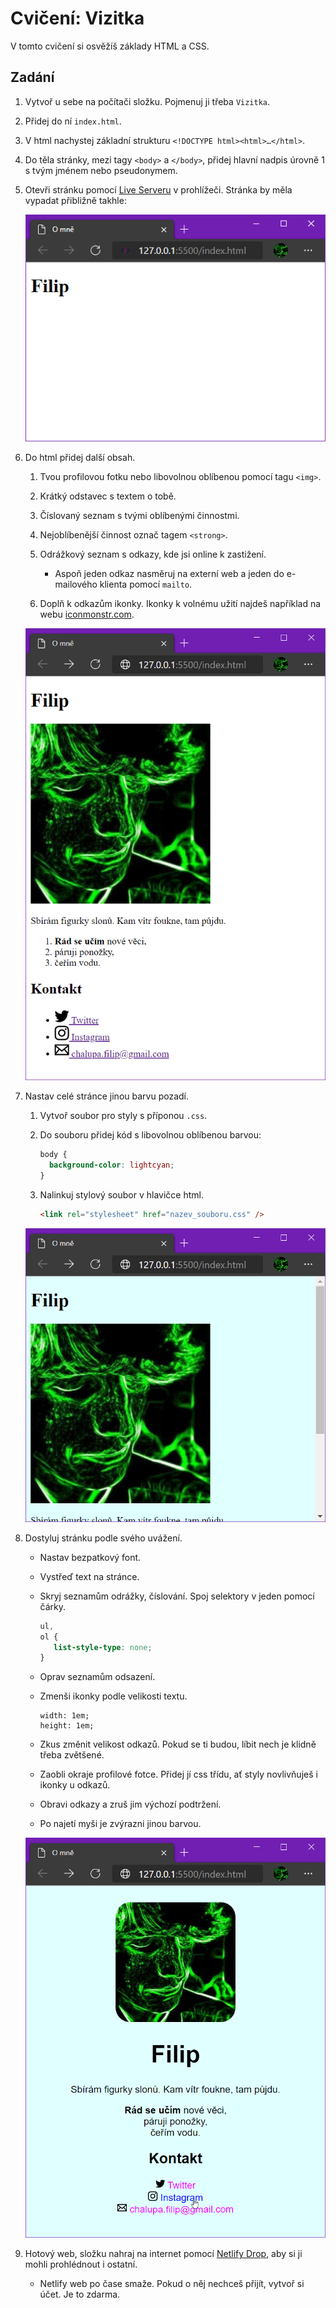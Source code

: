 # Cvičení: Vizitka

V tomto cvičení si osvěžíš základy HTML a CSS.

## Zadání

1. Vytvoř u sebe na počítači složku. Pojmenuj ji třeba `Vizitka`.

1. Přidej do ní `index.html`.

1. V html nachystej základní strukturu `<!DOCTYPE html><html>…</html>`.

1. Do těla stránky, mezi tagy `<body>` a `</body>`, přidej hlavní nadpis úrovně 1 s tvým jménem nebo pseudonymem.

1. Otevři stránku pomocí [Live Serveru](https://marketplace.visualstudio.com/items?itemName=ritwickdey.LiveServer) v prohlížeči. Stránka by měla vypadat přibližně takhle:

   ![nadpis](zadani/nadpis.png)

1. Do html přidej další obsah.

   1. Tvou profilovou fotku nebo libovolnou oblíbenou pomocí tagu `<img>`.

   1. Krátký odstavec s textem o tobě.

   1. Číslovaný seznam s tvými oblíbenými činnostmi.

   1. Nejoblíbenější činnost označ tagem `<strong>`.

   1. Odrážkový seznam s odkazy, kde jsi online k zastižení.

      - Aspoň jeden odkaz nasměruj na externí web a jeden do e-mailového klienta pomocí `mailto`.

   1. Doplň k odkazům ikonky. Ikonky k volnému užití najdeš například na webu [iconmonstr.com](https://iconmonstr.com/).

   ![obsah](zadani/obsah.png)

1. Nastav celé stránce jinou barvu pozadí.

   1. Vytvoř soubor pro styly s příponou `.css`.

   1. Do souboru přidej kód s libovolnou oblíbenou barvou:

      ```css
      body {
      	background-color: lightcyan;
      }
      ```

   1. Nalinkuj stylový soubor v hlavičce html.

      ```html
      <link rel="stylesheet" href="nazev_souboru.css" />
      ```

   ![první styl](zadani/prvni-styl.png)

1. Dostyluj stránku podle svého uvážení.

   - Nastav bezpatkový font.

   - Vystřeď text na stránce.

   - Skryj seznamům odrážky, číslování. Spoj selektory v jeden pomocí čárky.

     ```css
     ul,
     ol {
     	list-style-type: none;
     }
     ```

   - Oprav seznamům odsazení.

   - Zmenši ikonky podle velikosti textu.

     ```
     width: 1em;
     height: 1em;
     ```

   - Zkus změnit velikost odkazů. Pokud se ti budou, líbit nech je klidně třeba zvětšené.

   - Zaobli okraje profilové fotce. Přidej jí css třídu, ať styly novlivňuješ i ikonky u odkazů.

   - Obravi odkazy a zruš jim výchozí podtržení.

   - Po najetí myši je zvýrazni jinou barvou.

   [![výsledek](zadani/vysledek.png)](https://vizitka.netlify.app/)

1. Hotový web, složku nahraj na internet pomocí [Netlify Drop](https://app.netlify.com/drop), aby si ji mohli prohlédnout i ostatní.

   - Netlify web po čase smaže. Pokud o něj nechceš přijít, vytvoř si účet. Je to zdarma.
